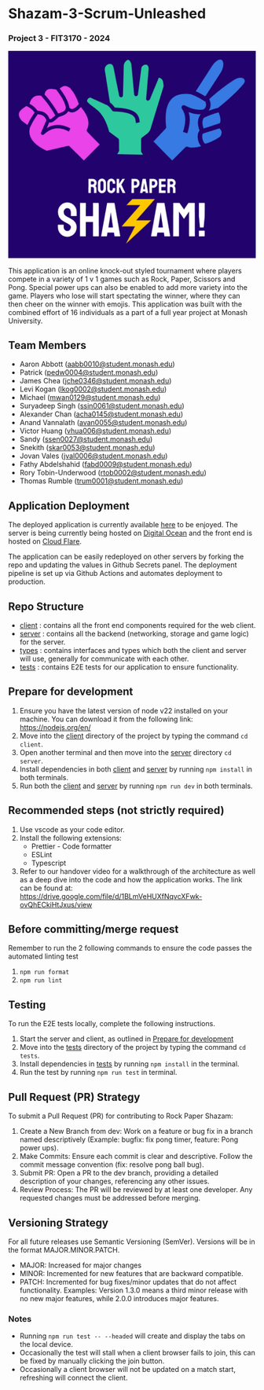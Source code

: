 # Shazam-3-Scrum-Unleashed

### Project 3 - FIT3170 - 2024
![Front Page](/logo.png)

This application is an online knock-out styled tournament where players compete in a variety of 1 v 1 games such as Rock, Paper, Scissors and Pong. Special power ups can also be enabled to add more variety into the game. Players who lose will start spectating the winner, where they can then cheer on the winner with emojis. This application was built with the combined effort of 16 individuals as a part of a full year project at Monash University.

## Team Members
- Aaron Abbott (aabb0010@student.monash.edu)
- Patrick (pedw0004@student.monash.edu)
- James Chea (jche0346@student.monash.edu)
- Levi Kogan (lkog0002@student.monash.edu)
- Michael (mwan0129@student.monash.edu)
- Suryadeep Singh (ssin0061@student.monash.edu)
- Alexander Chan (acha0145@student.monash.edu)
- Anand Vannalath (avan0055@student.monash.edu)
- Victor Huang (vhua006@student.monash.edu)
- Sandy (ssen0027@student.monash.edu)
- Snekith (skar0053@student.monash.edu)
- Jovan Vales (jval0006@student.monash.edu)
- Fathy Abdelshahid (fabd0009@student.monash.edu)
- Rory Tobin-Underwood (rtob0002@student.monash.edu)
- Thomas Rumble (trum0001@student.monash.edu)

## Application Deployment
The deployed application is currently available [here](https://3170.fit/) to be enjoyed. The server is being currently being hosted on [Digital Ocean](https://www.digitalocean.com/) and the front end is hosted on [Cloud Flare](https://pages.cloudflare.com/).

The application can be easily redeployed on other servers by forking the repo and updating the values in Github Secrets panel. The deployment pipeline is set up via Github Actions and automates deployment to production.


## Repo Structure
- [client](client) : contains all the front end components required for the web client.
- [server](server)  : contains all the backend (networking, storage and game logic) for the server.
- [types](types) : contains interfaces and types which both the client and server will use, generally for communicate with each other.
- [tests](tests) : contains E2E tests for our application to ensure functionality.

## Prepare for development
1. Ensure you have the latest version of node v22 installed on your machine. You can download it from the following link: https://nodejs.org/en/
2. Move into the [client](client) directory of the project by typing the command `cd client`.
3. Open another terminal and then move into the [server](server) directory `cd server`.
4. Install dependencies in both [client](client) and [server](server) by running `npm install` in both terminals.
5. Run both the [client](client) and [server](server) by running `npm run dev` in both terminals.

## Recommended steps (not strictly required)
1. Use vscode as your code editor.
2. Install the following extensions:
   - Prettier - Code formatter
   - ESLint
   - Typescript
3. Refer to our handover video for a walkthrough of the architecture as well as a deep dive into the code and how the application works. The link can be found at: https://drive.google.com/file/d/1BLmVeHUXfNqvcXFwk-ovQhECkiHtJxus/view

## Before committing/merge request
Remember to run the 2 following commands to ensure the code passes the automated linting test
1. `npm run format`
2. `npm run lint`

## Testing
To run the E2E tests locally, complete the following instructions.

1. Start the server and client, as outlined in [Prepare for development](#Prepare-for-development)
2. Move into the [tests](tests) directory of the project by typing the command `cd tests`.
3. Install dependencies in [tests](tests) by running `npm install` in the terminal.
4. Run the test by running `npm run test` in terminal.

## Pull Request (PR) Strategy
To submit a Pull Request (PR) for contributing to Rock Paper Shazam:
1. Create a New Branch from dev: Work on a feature or bug fix in a branch named descriptively (Example: bugfix: fix pong timer, feature: Pong power ups).
2. Make Commits: Ensure each commit is clear and descriptive. Follow the commit message convention (fix: resolve pong ball bug).
3. Submit PR: Open a PR to the dev branch, providing a detailed description of your changes, referencing any other issues. 
4. Review Process: The PR will be reviewed by at least one developer. Any requested changes must be addressed before merging.

## Versioning Strategy
For all future releases use Semantic Versioning (SemVer). 
Versions will be in the format MAJOR.MINOR.PATCH.
* MAJOR: Increased for major changes
* MINOR: Incremented for new features that are backward compatible.
* PATCH: Incremented for bug fixes/minor updates that do not affect functionality.
Examples: Version 1.3.0 means a third minor release with no new major features, while 2.0.0 introduces major features. 

### Notes
- Running `npm run test -- --headed` will create and display the tabs on the local device.
- Occasionally the test will stall when a client browser fails to join, this can be fixed by manually clicking the join button.
- Occasionally a client browser will not be updated on a match start, refreshing will connect the client.



